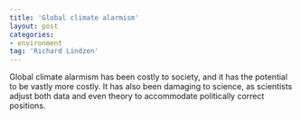 ```yaml
---
title: 'Global climate alarmism'
layout: post
categories:
- environment
tag: 'Richard Lindzen'
---
```


Global climate alarmism has been costly to society, and it has the potential to be vastly more costly. It has also been damaging to science, as scientists adjust both data and even theory to accommodate politically correct positions.